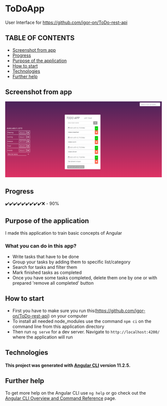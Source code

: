 # ToDoApp

User Interface for https://github.com/igor-on/ToDo-rest-api 

## TABLE OF CONTENTS

* [Screenshot from app](#screenshot-from-app)
* [Progress](#progress)
* [Purpose of the application](#purpose-of-the-application)
* [How to start](#how-to-start)
* [Technologies](#technologies)
* [Further help](#further-help)

## Screenshot from app 

![Alt text](./src/assets/img/ToDoApp-ss.PNG)

## Progress 

:heavy_check_mark::heavy_check_mark::heavy_check_mark::heavy_check_mark::heavy_check_mark::heavy_check_mark::heavy_check_mark::heavy_check_mark::heavy_check_mark::x: - 90%

## Purpose of the application

I made this application to train basic concepts of Angular

### What you can do in this app?

* Write tasks that have to be done
* Group your tasks by adding them to specific list/category
* Search for tasks and filter them
* Mark finished tasks as completed
* Once you have some tasks completed, delete them one by one or with prepared 'remove all completed' button

## How to start 

 * First you have to make sure you run this(https://github.com/igor-on/ToDo-rest-api) on your computer
 * To install all needed node_modules use the command `npm ci` on the command line from this application directory
 * Then run `ng serve` for a dev server. Navigate to `http://localhost:4200/` where the application will run

 ## Technologies 

#### This project was generated with [Angular CLI](https://github.com/angular/angular-cli) version 11.2.5.
 
## Further help

To get more help on the Angular CLI use `ng help` or go check out the [Angular CLI Overview and Command Reference](https://angular.io/cli) page.
